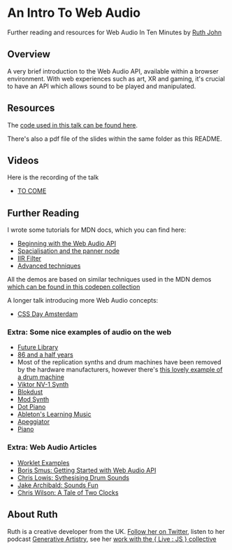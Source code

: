 # An Intro To Web Audio

Further reading and resources for Web Audio In Ten Minutes by [Ruth John](https:/twitter.com/Rumyra)

## Overview

A very brief introduction to the Web Audio API, available within a browser environment. With web experiences such as art, XR and gaming, it's crucial to have an API which allows sound to be played and manipulated.

## Resources

The [code used in this talk can be found here](https://codepen.io/Rumyra/pen/bQPBGv).

There's also a pdf file of the slides within the same folder as this README.

## Videos

Here is the recording of the talk

- [TO COME]()

## Further Reading

I wrote some tutorials for MDN docs, which you can find here:

- [Beginning with the Web Audio API](https://developer.mozilla.org/en-US/docs/Web/API/Web_Audio_API/Using_Web_Audio_API)
- [Spacialisation and the panner node](https://developer.mozilla.org/en-US/docs/Web/API/Web_Audio_API/Web_audio_spatialization_basics)
- [IIR Filter](https://developer.mozilla.org/en-US/docs/Web/API/Web_Audio_API/Using_IIR_filters)
- [Advanced techniques](https://developer.mozilla.org/en-US/docs/Web/API/Web_Audio_API/Advanced_techniques)

All the demos are based on similar techniques used in the MDN demos [which can be found in this codepen collection](https://codepen.io/collection/nLyrjE/)

A longer talk introducing more Web Audio concepts:

- [CSS Day Amsterdam](https://vimeo.com/channels/cssday/234000272)


### Extra: Some nice examples of audio on the web

- [Future Library](https:/futurelibrary.no)
- [86 and a half years](https:/86andahalfyears.com)
- Most of the replication synths and drum machines have been removed by the hardware manufacturers, however there's [this lovely example of a drum machine](http://www.html5drummachine.com/)
- [Viktor NV-1 Synth](https://nicroto.github.io/viktor/)
- [Blokdust](https://blokdust.com/)
- [Mod Synth](http://mod-synth.io/)
- [Dot Piano](https://dotpiano.com/qA7v2AOq3OD)
- [Ableton's Learning Music](https://learningmusic.ableton.com)
- [Apeggiator](https://codepen.io/jakealbaugh/pen/qNrZyw)
- [Piano](https://www.patrik-huebner.com/portfolio-item/piano-3d-audio-reactive-typography/)


### Extra: Web Audio Articles

- [Worklet Examples](https://github.com/GoogleChromeLabs/web-audio-samples/tree/gh-pages/audio-worklet)
- [Boris Smus: Getting Started with Web Audio API](https://www.html5rocks.com/en/tutorials/webaudio/intro/)
- [Chris Lowis: Sythesising Drum Sounds](https://dev.opera.com/articles/drum-sounds-webaudio/)
- [Jake Archibald: Sounds Fun](https://jakearchibald.com/2016/sounds-fun/)
- [Chris Wilson: A Tale of Two Clocks](https://www.html5rocks.com/en/tutorials/audio/scheduling/)


## About Ruth

Ruth is a creative developer from the UK. [Follow her on Twitter](https://twitter.com/Rumyra), listen to her podcast [Generative Artistry](https://generativeartistry.com/episodes/), see her [work with the { Live : JS } collective](http://livejs.network/)




